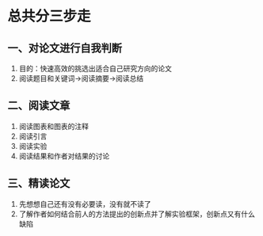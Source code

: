 # 总共分三步走
## 一、对论文进行自我判断
1. 目的：快速高效的挑选出适合自己研究方向的论文
2. 阅读题目和关键词->阅读摘要->阅读总结
## 二、阅读文章
1. 阅读图表和图表的注释
2. 阅读引言
3. 阅读实验
4. 阅读结果和作者对结果的讨论
## 三、精读论文
1. 先想想自己还有没有必要读，没有就不读了
2. 了解作者如何结合前人的方法提出的创新点并了解实验框架，创新点又有什么缺陷
<!--stackedit_data:
eyJoaXN0b3J5IjpbLTM0NjA2NTMxXX0=
-->